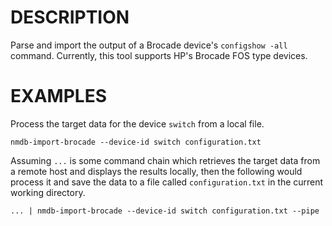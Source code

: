 DESCRIPTION
===========

Parse and import the output of a Brocade device's `configshow -all` command.
Currently, this tool supports HP's Brocade FOS type devices.


EXAMPLES
========

Process the target data for the device `switch` from a local file.
```
nmdb-import-brocade --device-id switch configuration.txt
```

Assuming `...` is some command chain which retrieves the target data from a
remote host and displays the results locally, then the following would process
it and save the data to a file called `configuration.txt` in the current working
directory.
```
... | nmdb-import-brocade --device-id switch configuration.txt --pipe
```
